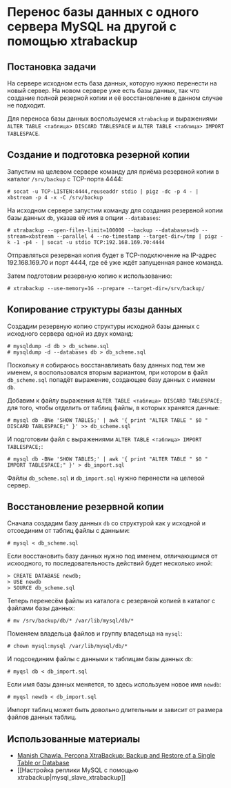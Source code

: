 Перенос базы данных с одного сервера MySQL на другой с помощью xtrabackup
=========================================================================

Постановка задачи
-----------------

На сервере исходном есть база данных, которую нужно перенести на новый сервер. На новом сервере уже есть базы данных, так что создание полной резерной копии и её восстановление в данном случае не подходит.

Для переноса базы данных воспользуемся `xtrabackup` и выражениями `ALTER TABLE <таблица> DISCARD TABLESPACE` и `ALTER TABLE <таблица> IMPORT TABLESPACE`.

Создание и подготовка резерной копии
------------------------------------

Запустим на целевом сервере команду для приёма резервной копии в каталог `/srv/backup` с TCP-порта 4444:

    # socat -u TCP-LISTEN:4444,reuseaddr stdio | pigz -dc -p 4 - | xbstream -p 4 -x -C /srv/backup

На исходном сервере запустим команду для создания резервной копии базы данных `db`, указав её имя в опции `--databases`:

    # xtrabackup --open-files-limit=100000 --backup --databases=db --stream=xbstream --parallel 4 --no-timestamp --target-dir=/tmp | pigz -k -1 -p4 - | socat -u stdio TCP:192.168.169.70:4444

Отправляться резервная копия будет в TCP-подключение на IP-адрес 192.168.169.70 и порт 4444, где её уже ждёт запущенная ранее команда.

Затем подготовим резервную копию к использованию:

    # xtrabackup --use-memory=1G --prepare --target-dir=/srv/backup/

Копирование структуры базы данных
---------------------------------

Создадим резервную копию структуры исходной базы данных с исходного сервера одной из двух команд:

    # mysqldump -d db > db_scheme.sql
    # mysqldump -d --databases db > db_scheme.sql

Поскольку я собираюсь восстанавливать базу данных под тем же именем, я воспользовался вторым вариантом, при котором в файл `db_scheme.sql` попадёт выражение, создающее базу данных с именем `db`.

Добавим к файлу выражения `ALTER TABLE <таблица> DISCARD TABLESPACE;` для того, чтобы отделить от таблиц файлы, в которых хранятся данные:

    # mysql db -BNe 'SHOW TABLES;' | awk '{ print "ALTER TABLE " $0 " DISCARD TABLESPACE;" }' >> db_scheme.sql

И подготовим файл с выражениями `ALTER TABLE <таблица> IMPORT TABLESPACE;`:

    # mysql db -BNe 'SHOW TABLES;' | awk '{ print "ALTER TABLE " $0 " IMPORT TABLESPACE;" }' > db_import.sql

Файлы `db_scheme.sql` и `db_import.sql` нужно перенести на целевой сервер.

Восстановление резервной копии
------------------------------

Сначала создадим базу данных `db` со структурой как у исходной и отсоединим от таблиц файлы с данными:

    # mysql < db_scheme.sql

Если восстановить базу данных нужно под именем, отличающимся от исхоодного, то последовательность действий будет несколько иной:

    > CREATE DATABASE newdb;
    > USE newdb
    > SOURCE db_scheme.sql

Теперь перенесём файлы из каталога с резервной копией в каталог с файлами базы данных:

    # mv /srv/backup/db/* /var/lib/mysql/db/*

Поменяем владельца файлов и группу владельца на `mysql`:

    # chown mysql:mysql /var/lib/mysql/db/*

И подсоединим файлы с данными к таблицам базы данных `db`:

    # myqsl db < db_import.sql

Если имя базы данных меняется, то здесь используем новое имя `newdb`:

    # myqsl newdb < db_import.sql

Импорт таблиц может быть довольно длительным и зависит от размера файлов данных таблиц.

Использованные материалы
------------------------

* [Manish Chawla. Percona XtraBackup: Backup and Restore of a Single Table or Database](https://www.percona.com/blog/2020/04/10/percona-xtrabackup-backup-and-restore-of-a-single-table-or-database/)
* [[Настройка реплики MySQL с помощью xtrabackup|mysql_slave_xtrabackup]]
